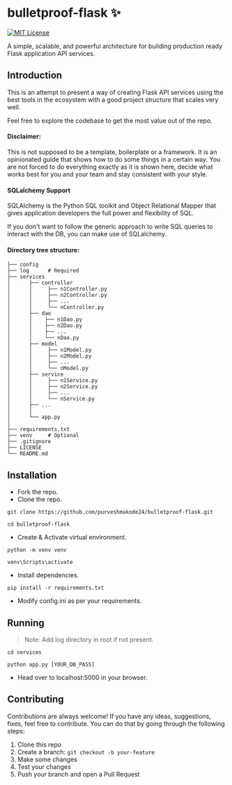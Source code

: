 # bulletproof-flask :sparkles:

[![MIT License](https://img.shields.io/github/license/purveshmakode24/bulletproof-flask?style=flat-square)](https://github.com/purveshmakode24/bulletproof-flask/blob/main/LICENSE)

A simple, scalable, and powerful architecture for building production ready Flask application API services.

## Introduction

This is an attempt to present a way of creating Flask API services using the best tools in the ecosystem with a good project structure that scales very well.

Feel free to explore the codebase to get the most value out of the repo.

#### Disclaimer:

This is not supposed to be a template, boilerplate or a framework. It is an opinionated guide that shows how to do some things in a certain way. You are not forced to do everything exactly as it is shown here, decide what works best for you and your team and stay consistent with your style.

#### SQLalchemy Support

SQLAlchemy is the Python SQL toolkit and Object Relational Mapper that gives application developers the full power and flexibility of SQL.

If you don't want to follow the generic approach to write SQL queries to interact with the DB, you can make use of SQLalchemy.

#### Directory tree structure:

    ├── config
    ├── log      # Required
    ├── services
    │      ├── controller
    │      │     ├── n1Controller.py
    │      │     ├── n2Controller.py
    │      │     ├── ...
    │      │     └── nController.py
    │      ├── dao
    │      │    ├── n1Dao.py
    │      │    ├── n2Dao.py
    │      │    ├── ...
    │      │    └── nDao.py
    │      ├── model
    │      │     ├── n1Model.py
    │      │     ├── n2Model.py
    │      │     ├── ...
    │      │     └── nModel.py
    │      ├── service
    │      │     ├── n1Service.py
    │      │     ├── n2Service.py
    │      │     ├── ...
    │      │     └── nService.py
    │      ├── ...
    │      │
    │      └── app.py
    │
    ├── requirements.txt
    ├── venv     # Optional
    ├── .gitignore
    ├── LICENSE
    └── README.md

## Installation

- Fork the repo.
- Clone the repo.
```
git clone https://github.com/purveshmakode24/bulletproof-flask.git
```
```
cd bulletproof-flask
```
- Create & Activate virtual environment.
```
python -m venv venv

venv\Scripts\activate
```
- Install dependencies.
```
pip install -r requirements.txt
```
- Modify config.ini as per your requirements.

## Running

> Note: Add log directory in root if not present.

```
cd services

python app.py [YOUR_DB_PASS]
```
- Head over to localhost:5000 in your browser.

## Contributing

Contributions are always welcome! If you have any ideas, suggestions, fixes, feel free to contribute. You can do that by going through the following steps:

1. Clone this repo
2. Create a branch: `git checkout -b your-feature`
3. Make some changes
4. Test your changes
5. Push your branch and open a Pull Request
